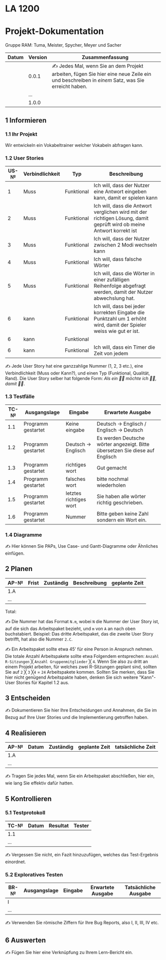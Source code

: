 # LA 1200
# Projekt-Dokumentation

Gruppe RAM: Tuma, Meister, Spycher, Meyer und Sacher

| Datum | Version | Zusammenfassung                                              |
| ----- | ------- | ------------------------------------------------------------ |
|       | 0.0.1   | ✍️ Jedes Mal, wenn Sie an dem Projekt arbeiten, fügen Sie hier eine neue Zeile ein und beschreiben in *einem* Satz, was Sie erreicht haben. |
|       | ...     |                                                              |
|       | 1.0.0   |                                                              |

## 1 Informieren

### 1.1 Ihr Projekt

Wir entwickeln ein Vokabeltrainer welcher Vokabeln abfragen kann.

### 1.2 User Stories

| US-№ | Verbindlichkeit | Typ  | Beschreibung                       |
| ---- | --------------- | ---- | ---------------------------------- |
| 1    |        Muss         |   Funktional   | Ich will, dass der Nutzer eine Antwort eingeben kann, damit er spielen kann |
| 2    |        Muss         |   Funktional   | Ich will, dass die Antwort verglichen wird mit der richtigen Lösung, damit geprüft wird ob meine Antwort korrekt ist    |
| 3    |        Muss         |   Funktional   | Ich will, dass der Nutzer zwischen 2 Modi wechseln kann    |
| 4    |        Muss         |   Funktional   | Ich will, dass falsche Wörter    |
| 5    |        Muss         |   Funktional   | Ich will, dass die Wörter in einer zufälligen Reihenfolge abgefragt werden, damit der Nutzer abwechslung hat.    |
| 6    |        kann         |   Funktional   | Ich will, dass bei jeder korrekten Eingabe die Punktzahl um 1 erhöht wird, damit der Spieler weiss wie gut er ist.    |
| 6    |        kann         |   Funktional   |    |
| 6    |        kann         |   Funktional   | Ich will, dass ein Timer die Zeit von jedem    |

✍️ Jede User Story hat eine ganzzahlige Nummer (1, 2, 3 etc.), eine Verbindlichkeit (Muss oder Kann?), und einen Typ (Funktional, Qualität, Rand). Die User Story selber hat folgende Form: *Als ein 🤷‍♂️ möchte ich 🤷‍♂️, damit 🤷‍♂️*.

### 1.3 Testfälle

| TC-№ | Ausgangslage | Eingabe | Erwartete Ausgabe |
| ---- | ------------ | ------- | ----------------- |
| 1.1  |    Programm gestartet          |    Keine eingabe     |    Deutsch -> Englisch / Englisch -> Deutsch             |
| 1.2  |    Programm gestartet          |    Deutsch -> Englisch     |   Es werden Deutsche wörter angezeigt. Bitte übersetzen Sie diese auf Englisch |
| 1.3  |    Programm gestartet          |    richtiges wort     |        Gut gemacht           |
| 1.4  |    Programm gestartet          |    falsches wort     |         bitte nochmal wiederholen          |
| 1.5  |    Programm gestartet          |    letztes richtiges wort  |   Sie haben alle wörter richtig geschrieben.|
| 1.6  |    Programm gestartet          |    Nummer          |           Bitte geben keine Zahl sondern ein Wort ein.     |

### 1.4 Diagramme

✍️ Hier können Sie PAPs, Use Case- und Gantt-Diagramme oder Ähnliches einfügen.

## 2 Planen

| AP-№ | Frist | Zuständig | Beschreibung | geplante Zeit |
| ---- | ----- | --------- | ------------ | ------------- |
| 1.A  |       |           |              |               |
| ...  |       |           |              |               |

Total: 

✍️ Die Nummer hat das Format `N.m`, wobei `N` die Nummer der User Story ist, auf die sich das Arbeitspaket bezieht, und `m` von `A` an nach oben buchstabiert. Beispiel: Das dritte Arbeitspaket, das die zweite User Story betrifft, hat also die Nummer `2.C`.

✍️ Ein Arbeitspaket sollte etwa 45' für eine Person in Anspruch nehmen. Die totale Anzahl Arbeitspakete sollte etwa Folgendem entsprechen: `Anzahl R-Sitzungen` ╳ `Anzahl Gruppenmitglieder` ╳ `4`. Wenn Sie also zu dritt an einem Projekt arbeiten, für welches zwei R-Sitzungen geplant sind, sollten Sie auf `2` ╳ `3` ╳`4` = `24` Arbeitspakete kommen. Sollten Sie merken, dass Sie hier nicht genügend Arbeitspakte haben, denken Sie sich weitere "Kann"-User Stories für Kapitel 1.2 aus.

## 3 Entscheiden

✍️ Dokumentieren Sie hier Ihre Entscheidungen und Annahmen, die Sie im Bezug auf Ihre User Stories und die Implementierung getroffen haben.

## 4 Realisieren

| AP-№ | Datum | Zuständig | geplante Zeit | tatsächliche Zeit |
| ---- | ----- | --------- | ------------- | ----------------- |
| 1.A  |       |           |               |                   |
| ...  |       |           |               |                   |

✍️ Tragen Sie jedes Mal, wenn Sie ein Arbeitspaket abschließen, hier ein, wie lang Sie effektiv dafür hatten.

## 5 Kontrollieren

### 5.1 Testprotokoll

| TC-№ | Datum | Resultat | Tester |
| ---- | ----- | -------- | ------ |
| 1.1  |       |          |        |
| ...  |       |          |        |

✍️ Vergessen Sie nicht, ein Fazit hinzuzufügen, welches das Test-Ergebnis einordnet.

### 5.2 Exploratives Testen

| BR-№ | Ausgangslage | Eingabe | Erwartete Ausgabe | Tatsächliche Ausgabe |
| ---- | ------------ | ------- | ----------------- | -------------------- |
| I    |              |         |                   |                      |
| ...  |              |         |                   |                      |

✍️ Verwenden Sie römische Ziffern für Ihre Bug Reports, also I, II, III, IV etc.

## 6 Auswerten

✍️ Fügen Sie hier eine Verknüpfung zu Ihrem Lern-Bericht ein.
